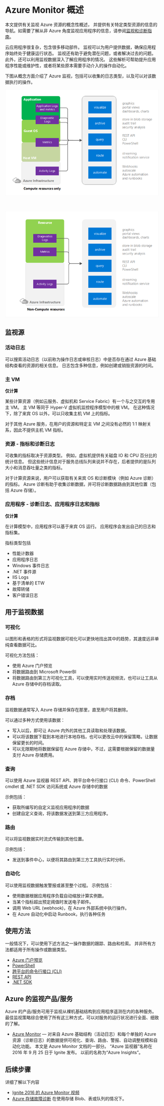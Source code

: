<properties
    pageTitle="Azure Monitor 概述 | Azure"
    description="Azure Monitor 收集在警报、webhook、自动缩放和自动化中使用的统计信息。 本文还列出了其他 Microsoft 监视选项。"
    author="rboucher"
    manager="carmonm"
    editor=""
    services="monitoring-and-diagnostics"
    documentationcenter="monitoring-and-diagnostics"
    translationtype="Human Translation" />
<tags
    ms.assetid="1b962c74-8d36-4778-b816-a893f738f92d"
    ms.service="monitoring-and-diagnostics"
    ms.workload="na"
    ms.tgt_pltfrm="na"
    ms.devlang="na"
    ms.topic="article"
    ms.date="03/31/2017"
    wacn.date="05/02/2017"
    ms.author="robb"
    ms.sourcegitcommit="78da854d58905bc82228bcbff1de0fcfbc12d5ac"
    ms.openlocfilehash="e72d762ec776b08deb6ca4f9845287192096d62a"
    ms.lasthandoff="04/22/2017" />

# <a name="overview-of-azure-monitor"></a>Azure Monitor 概述
本文提供有关监视 Azure 资源的概念性概述， 并提供有关特定类型资源的信息的导航。如需要了解从非 Azure 角度监视应用程序的信息，请参阅[监视和诊断指南](/documentation/articles/best-practices-monitoring/)。


云应用程序很复杂，包含很多移动部件。 监视可以为用户提供数据，确保应用程序始终处于健康运行状态。 监视还有助于避免潜在问题，或者解决过去的问题。 此外，还可以利用监视数据深入了解应用程序的情况。 这些解析可帮助提升应用程序性能或维护性，或者将某些原本需要手动介入的操作自动化。

下图从概念方面介绍了 Azure 监视，包括可以收集的日志类型，以及可以对该数据执行的操作。   

![非计算资源的监视和诊断模型](./media/monitoring-overview/Monitoring_Azure_Resources-compute_v4.png)

<br/>

![计算资源的监视和诊断模型](./media/monitoring-overview/Monitoring_Azure_Resources-non-compute_v4.png)


## <a name="monitoring-sources"></a>监视源
### <a name="activity-logs"></a>活动日志
可以搜索活动日志（以前称为操作日志或审核日志）中是否存在通过 Azure 基础结构查看的资源的相关信息。 日志包含多种信息，例如创建或销毁资源的时间。  

### <a name="host-vm"></a>主 VM
**仅计算**

某些计算资源（例如云服务、虚拟机和 Service Fabric）有一个与之交互的专用主 VM。 主 VM 等同于 Hyper-V 虚拟机监控程序模型中的根 VM。 在这种情况下，除了来宾 OS 以外，可以只收集主机 VM 上的指标。  

对于其他 Azure 服务，在用户的资源和特定主 VM 之间没有必然的 1:1 映射关系，因此不提供主机 VM 指标。

### <a name="resource---metrics-and-diagnostics-logs"></a>资源 - 指标和诊断日志
可收集的指标取决于资源类型。 例如，虚拟机提供有关磁盘 IO 和 CPU 百分比的统计信息。 但这些统计信息对于服务总线队列来说并不存在，后者提供的是队列大小和消息吞吐量之类的指标。

对于计算资源来说，用户可以获取有关来宾 OS 和诊断模块（例如 Azure 诊断）的指标。 Azure 诊断有助于收集诊断数据，并可将诊断数据路由到其他位置（包括 Azure 存储）。


### <a name="application---diagnostics-logs-application-logs-and-metrics"></a>应用程序 - 诊断日志、应用程序日志和指标
**仅计算**

在计算模型中，应用程序可以基于来宾 OS 运行。 应用程序会发出自己的日志和指标集。

指标类型包括

* 性能计数器
* 应用程序日志
* Windows 事件日志
* .NET 事件源
* IIS Logs
* 基于清单的 ETW
* 故障转储
* 客户错误日志

## <a name="uses-for-monitoring-data"></a>用于监视数据
### <a name="visualize"></a>可视化
以图形和表格的形式将监视数据可视化可以更快地找出其中的趋势，其速度远非单纯查看数据可比。  

可视化方法包括：

* 使用 Azure 门户预览
* 将数据路由到 Microsoft PowerBI
* 将数据路由到第三方可视化工具，可以使用实时传送视频流，也可以让工具从 Azure 存储中的存档读取。

### <a name="archive"></a>存档
监视数据通常写入 Azure 存储并保存在那里，直至用户将其删除。

可以通过多种方式使用该数据：

* 写入以后，即可让 Azure 内外的其他工具读取和处理该数据。
* 可以将该数据下载到本地进行本地存档，也可以更改云中的保留策略，让数据保留更长的时间。  
* <a name="you-leave-the-data-in-azure-storage-indefinitely-though-you-have-to-pay-for-azure-storage-based-on-the-amount-of-data-you-keep"></a>可以无限期地将数据保留在 Azure 存储中，不过，这需要根据保留的数据量支付 Azure 存储费用。

### <a name="query"></a>查询
可以使用 Azure 监视器 REST API、跨平台命令行接口 (CLI) 命令、PowerShell cmdlet 或 .NET SDK 访问系统或 Azure 存储中的数据

示例包括：

* 获取所编写的自定义监视应用程序的数据
* 创建自定义查询，将该数据发送到第三方应用程序。

### <a name="route"></a>路由
可以将监视数据实时流式传输到其他位置。

示例包括：

* 发送到事件中心，以便将其路由到第三方工具执行实时分析。

### <a name="automate"></a>自动化
可以使用监视数据触发警报或甚至整个过程。
示例包括：

* 使用数据根据应用程序负载自动缩放计算实例数。
* 当某个指标超出预定阈值时发送电子邮件。
* 调用 Web URL (webhook)，在 Azure 外部系统中执行操作。
* 在 Azure 自动化中启动 Runbook，执行各种任务

## <a name="methods-of-use"></a>使用方法
一般情况下，可以使用下述方法之一操作数据的跟踪、路由和检索。 并非所有方法都适用于所有操作或数据类型。

* [Azure 门户预览](https://portal.azure.cn)
* [PowerShell](/documentation/articles/insights-powershell-samples/)  
* [跨平台的命令行接口 (CLI)](/documentation/articles/insights-cli-samples/)
* [REST API](https://msdn.microsoft.com/zh-cn/library/dn931943.aspx)
* [.NET SDK](https://msdn.microsoft.com/zh-cn/library/dn802153.aspx)

## <a name="azures-monitoring-offerings"></a>Azure 的监视产品/服务
Azure 的产品/服务可用于监视从裸机基础结构到应用程序遥测在内的各种服务。 最佳监视策略综合使用了所有这三种方式，可以对服务的运行状况进行全面、细致的了解。

* [Azure Monitor](http://aka.ms/azmondocs) — 对来自 Azure 基础结构（活动日志）和每个单独的 Azure 资源（诊断日志）的数据提供可视化、查询、路由、警报、自动调整规模和自动化功能。 本文是 Azure Monitor 文档的一部分。 “Azure 监视器”名称在 2016 年 9 月 25 日于 Ignite 发布。  以前的名称为“Azure Insights”。  

## <a name="next-steps"></a>后续步骤
详细了解以下内容

* [Ignite 2016 的 Azure Monitor 视频](https://myignite.microsoft.com/videos/4977)
* [Azure 存储故障诊断](/documentation/articles/storage-e2e-troubleshooting/) 在使用存储 Blob、表或队列的情况下。